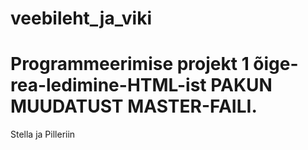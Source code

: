 # veebileht_ja_viki
Programmeerimise projekt 1 
õige-rea-ledimine-HTML-ist
PAKUN MUUDATUST MASTER-FAILI.
=======
Stella ja Pilleriin
